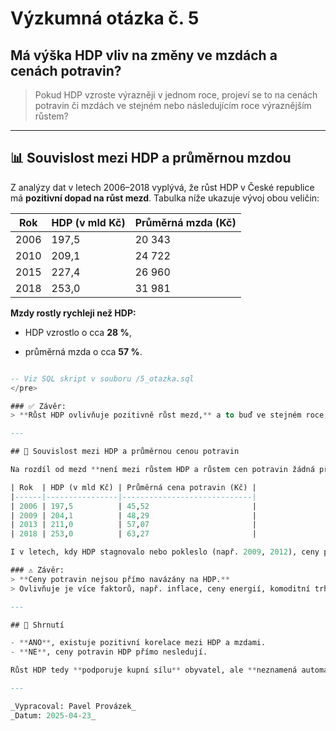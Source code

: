 # Výzkumná otázka č. 5

## Má výška HDP vliv na změny ve mzdách a cenách potravin?

> Pokud HDP vzroste výrazněji v jednom roce, projeví se to na cenách potravin či mzdách ve stejném nebo následujícím roce výraznějším růstem?

---

## 📊 Souvislost mezi HDP a průměrnou mzdou

Z analýzy dat v letech 2006–2018 vyplývá, že růst HDP v České republice má **pozitivní dopad na růst mezd**. Tabulka níže ukazuje vývoj obou veličin:

| Rok  | HDP (v mld Kč) | Průměrná mzda (Kč) |
|------|----------------|--------------------|
| 2006 | 197,5          | 20 343             |
| 2010 | 209,1          | 24 722             |
| 2015 | 227,4          | 26 960             |
| 2018 | 253,0          | 31 981             |

**Mzdy rostly rychleji než HDP:**  
- HDP vzrostlo o cca **28 %**,  
- průměrná mzda o cca **57 %**.

  <pre>
```sql
-- Viz SQL skript v souboru /5_otazka.sql
</pre>

### ✅ Závěr:
> **Růst HDP ovlivňuje pozitivně růst mezd,** a to buď ve stejném roce, nebo s malým zpožděním.

---

## 🍞 Souvislost mezi HDP a průměrnou cenou potravin

Na rozdíl od mezd **není mezi růstem HDP a růstem cen potravin žádná přímá vazba**.

| Rok  | HDP (v mld Kč) | Průměrná cena potravin (Kč) |
|------|----------------|-----------------------------|
| 2006 | 197,5          | 45,52                       |
| 2009 | 204,1          | 48,29                       |
| 2013 | 211,0          | 57,07                       |
| 2018 | 253,0          | 63,27                       |

I v letech, kdy HDP stagnovalo nebo pokleslo (např. 2009, 2012), ceny potravin dále rostly.

### ⚠️ Závěr:
> **Ceny potravin nejsou přímo navázány na HDP.**  
> Ovlivňuje je více faktorů, např. inflace, ceny energií, komoditní trhy, dovoz atd.

---

## 🧠 Shrnutí

- **ANO**, existuje pozitivní korelace mezi HDP a mzdami.
- **NE**, ceny potravin HDP přímo nesledují.

Růst HDP tedy **podporuje kupní sílu** obyvatel, ale **neznamená automaticky růst cen základních potravin**.

---

_Vypracoval: Pavel Provázek_  
_Datum: 2025-04-23_
